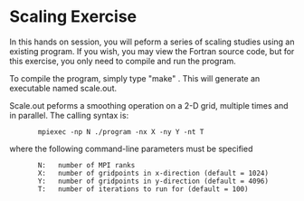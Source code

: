 # Scaling Exercise

In this hands on session, you will peform a series of scaling studies using an existing program.  If you wish, you may view the Fortran source code, but for this exercise, you only need to compile and run the program.

To compile the program, simply type "make" .    This will generate an executable named scale.out.

Scale.out peforms a smoothing operation on a 2-D grid, multiple times and in parallel.   The calling syntax is:  

           mpiexec -np N ./program -nx X -ny Y -nt T 
           
 where the following command-line parameters must be specified
           
           N:   number of MPI ranks  
           X:   number of gridpoints in x-direction (default = 1024)  
           Y:   number of gridpoints in y-direction (default = 4096)  
           T:   number of iterations to run for (default = 100)  
           




